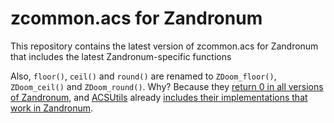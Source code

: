 # zcommon.acs for Zandronum
This repository contains the latest version of zcommon.acs for Zandronum that includes the latest Zandronum-specific functions

Also, `floor()`, `ceil()` and `round()` are renamed to `ZDoom_floor()`, `ZDoom_ceil()` and `ZDoom_round()`. Why? Because they [return 0 in all versions of Zandronum](https://zandronum.com/tracker/view.php?id=3155), and [ACSUtils](https://github.com/Korshun/acsutils/) already [includes their implementations that work in Zandronum](http://acsutils.strangled.net/doku.php?id=rounding).
